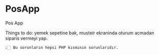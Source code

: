 # PosApp
Pos App

Things to do:
    yemek sepetine bak,
    musteir ekraninda oturum acmadan siparis vermeyi yap.

    👆🏻 Bu sorunların hepsi PHP kısmının sorunlarıdır.